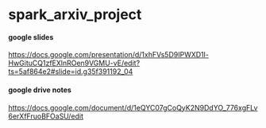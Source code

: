 # spark_arxiv_project


#### google slides
https://docs.google.com/presentation/d/1xhFVs5D9IPWXD1l-HwGituCQ1zfEXlnROen9VGMU-vE/edit?ts=5af864e2#slide=id.g35f391192_04


#### google drive notes
https://docs.google.com/document/d/1eQYC07gCoQyK2N9DdYO_776xgFLv6erXfFruoBFOaSU/edit



